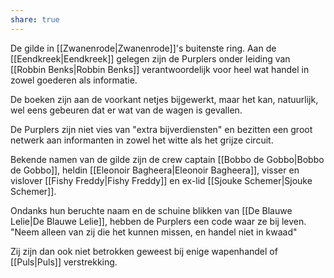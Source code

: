 ```yaml
---
share: true
---
```

De gilde in [[Zwanenrode|Zwanenrode]]'s buitenste ring. Aan de [[Eendkreek|Eendkreek]] gelegen zijn de Purplers onder leiding van [[Robbin Benks|Robbin Benks]] verantwoordelijk voor heel wat handel in zowel goederen als informatie.

De boeken zijn aan de voorkant netjes bijgewerkt, maar het kan, natuurlijk, wel eens gebeuren dat er wat van de wagen is gevallen.

De Purplers zijn niet vies van "extra bijverdiensten" en bezitten een groot netwerk aan informanten in zowel het witte als het grijze circuit.

Bekende namen van de gilde zijn de crew captain [[Bobbo de Gobbo|Bobbo de Gobbo]], heldin [[Eleonoir Bagheera|Eleonoir Bagheera]], visser en vislover [[Fishy Freddy|Fishy Freddy]] en ex-lid [[Sjouke Schemer|Sjouke Schemer]].

Ondanks hun beruchte naam en de schuine blikken van [[De Blauwe Lelie|De Blauwe Lelie]], hebben de Purplers een code waar ze bij leven. "Neem alleen van zij die het kunnen missen, en handel niet in kwaad"

Zij zijn dan ook niet betrokken geweest bij enige wapenhandel of [[Puls|Puls]] verstrekking.